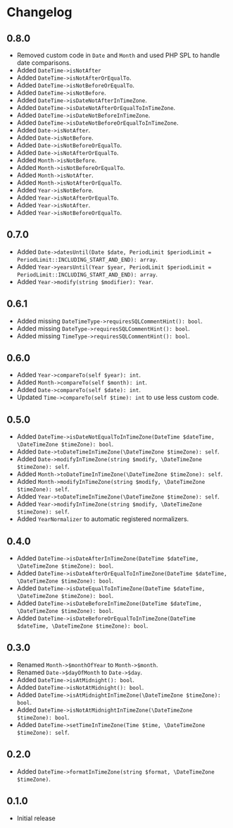 # Changelog

## 0.8.0

- Removed custom code in `Date` and `Month` and used PHP SPL to handle date comparisons.
- Added `DateTime->isNotAfter`
- Added `DateTime->isNotAfterOrEqualTo`.
- Added `DateTime->isNotBeforeOrEqualTo`.
- Added `DateTime->isNotBefore`.
- Added `DateTime->isDateNotAfterInTimeZone`.
- Added `DateTime->isDateNotAfterOrEqualToInTimeZone`.
- Added `DateTime->isDateNotBeforeInTimeZone`.
- Added `DateTime->isDateNotBeforeOrEqualToInTimeZone`.
- Added `Date->isNotAfter`.
- Added `Date->isNotBefore`.
- Added `Date->isNotBeforeOrEqualTo`.
- Added `Date->isNotAfterOrEqualTo`.
- Added `Month->isNotBefore`.
- Added `Month->isNotBeforeOrEqualTo`.
- Added `Month->isNotAfter`.
- Added `Month->isNotAfterOrEqualTo`.
- Added `Year->isNotBefore`.
- Added `Year->isNotAfterOrEqualTo`.
- Added `Year->isNotAfter`.
- Added `Year->isNotBeforeOrEqualTo`.

## 0.7.0

- Added `Date->datesUntil(Date $date, PeriodLimit $periodLimit = PeriodLimit::INCLUDING_START_AND_END): array`.
- Added `Year->yearsUntil(Year $year, PeriodLimit $periodLimit = PeriodLimit::INCLUDING_START_AND_END): array`.
- Added `Year->modify(string $modifier): Year`.

## 0.6.1

- Added missing `DateTimeType->requiresSQLCommentHint(): bool`.
- Added missing `DateType->requiresSQLCommentHint(): bool`.
- Added missing `TimeType->requiresSQLCommentHint(): bool`.

## 0.6.0

- Added `Year->compareTo(self $year): int`.
- Added `Month->compareTo(self $month): int`.
- Added `Date->compareTo(self $date): int`.
- Updated `Time->compareTo(self $time): int` to use less custom code.

## 0.5.0

- Added `DateTime->isDateNotEqualToInTimeZone(DateTime $dateTime, \DateTimeZone $timeZone): bool`.
- Added `Date->toDateTimeInTimeZone(\DateTimeZone $timeZone): self`.
- Added `Date->modifyInTimeZone(string $modify, \DateTimeZone $timeZone): self`.
- Added `Month->toDateTimeInTimeZone(\DateTimeZone $timeZone): self`.
- Added `Month->modifyInTimeZone(string $modify, \DateTimeZone $timeZone): self`.
- Added `Year->toDateTimeInTimeZone(\DateTimeZone $timeZone): self`.
- Added `Year->modifyInTimeZone(string $modify, \DateTimeZone $timeZone): self`.
- Added `YearNormalizer` to automatic registered normalizers.

## 0.4.0

- Added `DateTime->isDateAfterInTimeZone(DateTime $dateTime, \DateTimeZone $timeZone): bool`.
- Added `DateTime->isDateAfterOrEqualToInTimeZone(DateTime $dateTime, \DateTimeZone $timeZone): bool`.
- Added `DateTime->isDateEqualToInTimeZone(DateTime $dateTime, \DateTimeZone $timeZone): bool`.
- Added `DateTime->isDateBeforeInTimeZone(DateTime $dateTime, \DateTimeZone $timeZone): bool`.
- Added `DateTime->isDateBeforeOrEqualToInTimeZone(DateTime $dateTime, \DateTimeZone $timeZone): bool`.

## 0.3.0

- Renamed `Month->$monthOfYear` to `Month->$month`.
- Renamed `Date->$dayOfMonth` to `Date->$day`.
- Added `DateTime->isAtMidnight(): bool`.
- Added `DateTime->isNotAtMidnight(): bool`.
- Added `DateTime->isAtMidnightInTimeZone(\DateTimeZone $timeZone): bool`.
- Added `DateTime->isNotAtMidnightInTimeZone(\DateTimeZone $timeZone): bool`.
- Added `DateTime->setTimeInTimeZone(Time $time, \DateTimeZone $timeZone): self`.

## 0.2.0

- Added `DateTime->formatInTimeZone(string $format, \DateTimeZone $timeZone)`.

## 0.1.0

- Initial release
